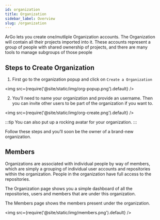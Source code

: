 ```yaml
---
id: organization
title: Organization
sidebar_label: Overview
slug: /organization
---
```


ArGo lets you create one/mutliple Organization accounts. The Organization will contain all their projects imported into it.
These accounts represent a group of people with shared ownership of projects, and there are many tools to manage subgroups of those people

## Steps to Create Organization

1. First go to the organization popup and click on `Create a Organization`

<img src={require('@site/static/img/org-popup.png').default} />

2. You’ll need to name your organization and provide an username. Then you can invite other users to be part of the organization if you want to.

<img src={require('@site/static/img/org-create.png').default} />

:::tip
You can also put up a rocking avatar for your organization.
:::

Follow these steps and you’ll soon be the owner of a brand-new organization.

## Members

Organizations are associated with individual people by way of members, which are simply a grouping of individual user accounts and repositories within the organization. People in the organization have full access to the repositories.

The Organization page shows you a simple dashboard of all the repositories, users and members that are under this organization.

The Members page shows the members present under the organization.

<img src={require('@site/static/img/members.png').default} />
